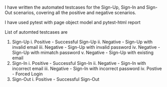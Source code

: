 I have written the automated testcases for the Sign-Up, Sign-In and Sign-Out scenarios, covering all the positive and negative scenarios.

I have used pytest with page object model and pytest-html report

List of automted testcases are
1. Sign-Up 
  i. Positive - Successful Sign-Up
  ii. Negative - Sign-Up with invalid email
  iii. Negative - Sign-Up with invalid password
  iv. Negative - Sign-Up with mimatch password
  v. Negative - Sign-Up with existing email
2. Sign-In
  i. Positive - Successful Sign-In
  ii. Negative - Sign-In with incorrect email
  iii. Negative - Sign-In with incorrect password
  iv. Postive - Forced Login
3. Sign-Out
     i. Positive - Successful Sign-Out


